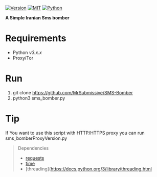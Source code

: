 [![Version](https://img.shields.io/badge/version-v1.0.0-blue.svg)]()
[![MIT](https://img.shields.io/packagist/l/doctrine/orm.svg)](https://github.com/MrSubmissive/AdminFounder/blob/master/LICENSE) 
[![Python](https://img.shields.io/badge/python-v3-blue.svg)]()
<br/>

**A Simple Iranian Sms bomber**

# Requirements
-   Python _v3.x.x_
-   Proxy/Tor

# Run
1. git clone https://github.com/MrSubmissive/SMS-Bomber
2. python3 sms_bomber.py

# Tip
If You want to use this script with HTTP/HTTPS proxy you can run sms_bomberProxyVersion.py

> Dependencies  
> - [requests](https://pypi.org/project/requests/)  
> - [time](https://docs.python.org/3/library/time.html)
> - [threading](https://docs.python.org/3/library/threading.html
